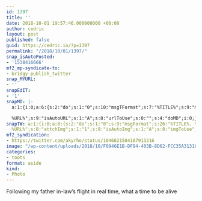 ```yaml
---
id: 1397
title: ''
date: 2018-10-01 19:57:46.000000000 +00:00
author: cedric
layout: post
published: false
guid: https://cedric.io/?p=1397
permalink: "/2018/10/01/1397/"
snap_isAutoPosted:
- '1538416666'
mf2_mp-syndicate-to:
- bridgy-publish_twitter
snap_MYURL:
- ''
snapEdIT:
- '1'
snapMD: |-
  a:1:{i:0;a:6:{s:2:"do";s:1:"0";s:10:"msgTFormat";s:7:"%TITLE%";s:9:"msgFormat";s:19:"%FULLTEXT%

  %URL%";s:9:"isAutoURL";s:1:"A";s:8:"urlToUse";s:0:"";s:4:"doMD";i:0;}}"
snapTW: a:1:{i:0;a:8:{s:2:"do";s:1:"0";s:9:"msgFormat";s:26:"%TITLE%. %EXCERPT% -
  %URL%";s:8:"attchImg";s:1:"1";s:9:"isAutoImg";s:1:"A";s:8:"imgToUse";s:0:"";s:9:"isAutoURL";s:1:"A";s:8:"urlToUse";s:0:"";s:4:"doTW";i:0;}}
mf2_syndication:
- https://twitter.com/akyrho/status/1046821504107913216
image: "/wp-content/uploads/2018/10/F0946E1B-DF94-403B-8D62-FCC35A313185-668x1188.jpeg"
categories:
- toots
format: aside
kind:
- Photo
---
```

Following my father in-law’s flight in real time, what a time to be alive

&nbsp;